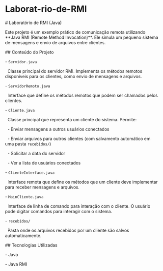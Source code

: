 # Laborat-rio-de-RMI



\# Laboratório de RMI (Java)



Este projeto é um exemplo prático de comunicação remota utilizando \*\*Java RMI (Remote Method Invocation)\*\*. Ele simula um pequeno sistema de mensagens e envio de arquivos entre clientes.



\## Conteúdo do Projeto



\- `Servidor.java`  

&nbsp; Classe principal do servidor RMI. Implementa os métodos remotos disponíveis para os clientes, como envio de mensagens e arquivos.



\- `ServidorRemoto.java`  

&nbsp; Interface que define os métodos remotos que podem ser chamados pelos clientes.



\- `Cliente.java`  

&nbsp; Classe principal que representa um cliente do sistema. Permite:

&nbsp; - Enviar mensagens a outros usuários conectados

&nbsp; - Enviar arquivos para outros clientes (com salvamento automático em uma pasta `recebidos/`)

&nbsp; - Solicitar a data do servidor

&nbsp; - Ver a lista de usuários conectados



\- `ClienteInterface.java`  

&nbsp; Interface remota que define os métodos que um cliente deve implementar para receber mensagens e arquivos.



\- `MainCliente.java`  

&nbsp; Interface de linha de comando para interação com o cliente. O usuário pode digitar comandos para interagir com o sistema.



\- `recebidos/`  

&nbsp; Pasta onde os arquivos recebidos por um cliente são salvos automaticamente.



\## Tecnologias Utilizadas



\- Java 

\- Java RMI





